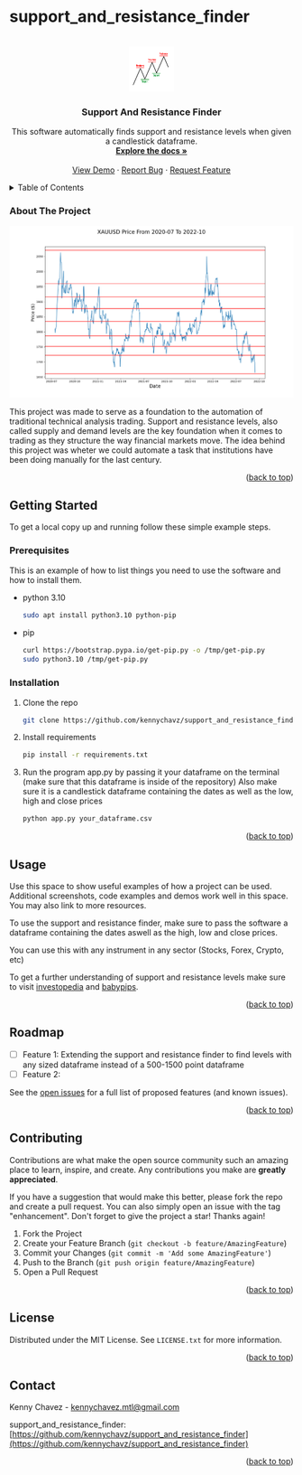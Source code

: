 # support_and_resistance_finder

<!-- Improved compatibility of back to top link: See: https://github.com/othneildrew/Best-README-Template/pull/73 -->
<a name="readme-top"></a>


<!-- PROJECT LOGO -->
<br />
<div align="center">
  <a href="https://github.com/kennychavz/support_and_resistance_finder">
    <img src="images/logo.png" alt="Logo" width="80" height="80">
  </a>

<h3 align="center">Support And Resistance Finder</h3>

  <p align="center">
    This software automatically finds support and resistance levels when given a candlestick dataframe.
    <br />
    <a href="https://github.com/kennychavz/support_and_resistance_finder"><strong>Explore the docs »</strong></a>
    <br />
    <br />
    <a href="https://github.com/kennychavz/support_and_resistance_finder">View Demo</a>
    ·
    <a href="https://github.com/kennychavz/support_and_resistance_finder/issues">Report Bug</a>
    ·
    <a href="https://github.com/kennychavz/support_and_resistance_finder/issues">Request Feature</a>
  </p>
</div>



<!-- TABLE OF CONTENTS -->
<details>
  <summary>Table of Contents</summary>
  <ol>
    <li>
      <a href="#about-the-project">About The Project</a>
      <ul>
      </ul>
    </li>
    <li>
      <a href="#getting-started">Getting Started</a>
      <ul>
        <li><a href="#prerequisites">Prerequisites</a></li>
        <li><a href="#installation">Installation</a></li>
      </ul>
    </li>
    <li><a href="#usage">Usage</a></li>
    <li><a href="#roadmap">Roadmap</a></li>
    <li><a href="#contributing">Contributing</a></li>
    <li><a href="#license">License</a></li>
    <li><a href="#contact">Contact</a></li>
  </ol>
</details>


<!-- ABOUT THE PROJECT -->
### About The Project

![](images/support_resistance_example.png)

This project was made to serve as a foundation to the automation of traditional technical analysis trading. Support and resistance levels, also called supply and demand levels are the key foundation when it comes to trading as they structure the way financial markets move. The idea behind this project was wheter we could automate a task that institutions have been doing manually for the last century.


<p align="right">(<a href="#readme-top">back to top</a>)</p>


<!-- GETTING STARTED -->
## Getting Started

To get a local copy up and running follow these simple example steps.

### Prerequisites

This is an example of how to list things you need to use the software and how to install them.
* python 3.10
  ```sh
  sudo apt install python3.10 python-pip
  ```
* pip
  ```sh
  curl https://bootstrap.pypa.io/get-pip.py -o /tmp/get-pip.py
  sudo python3.10 /tmp/get-pip.py
  ```

### Installation

1. Clone the repo
   ```sh
   git clone https://github.com/kennychavz/support_and_resistance_finder.git
   ```
2. Install requirements
   ```sh
   pip install -r requirements.txt
   ```
3. Run the program app.py by passing it your dataframe on the terminal (make sure
   that this dataframe is inside of the repository) Also make sure it is a candlestick
   dataframe containing the dates as well as the low, high and close prices
   ```py
   python app.py your_dataframe.csv
   ```

<p align="right">(<a href="#readme-top">back to top</a>)</p>



<!-- USAGE EXAMPLES -->
## Usage

Use this space to show useful examples of how a project can be used. Additional screenshots, code examples and demos work well in this space. You may also link to more resources.

To use the support and resistance finder, make sure to pass the software a dataframe containing the dates aswell as the high, low and close prices. 

You can use this with any instrument in any sector (Stocks, Forex, Crypto, etc)

To get a further understanding of support and resistance levels make sure to visit [investopedia](https://www.investopedia.com/trading/support-and-resistance-basics/) and [babypips](https://www.babypips.com/learn/forex/support-and-resistance).

<p align="right">(<a href="#readme-top">back to top</a>)</p>



<!-- ROADMAP -->
## Roadmap

- [ ] Feature 1: Extending the support and resistance finder to find levels with any sized dataframe instead of a 500-1500 point dataframe
- [ ] Feature 2: 

See the [open issues](https://github.com/kennychavz/support_and_resistance_finder/issues) for a full list of proposed features (and known issues).

<p align="right">(<a href="#readme-top">back to top</a>)</p>



<!-- CONTRIBUTING -->
## Contributing

Contributions are what make the open source community such an amazing place to learn, inspire, and create. Any contributions you make are **greatly appreciated**.

If you have a suggestion that would make this better, please fork the repo and create a pull request. You can also simply open an issue with the tag "enhancement".
Don't forget to give the project a star! Thanks again!

1. Fork the Project
2. Create your Feature Branch (`git checkout -b feature/AmazingFeature`)
3. Commit your Changes (`git commit -m 'Add some AmazingFeature'`)
4. Push to the Branch (`git push origin feature/AmazingFeature`)
5. Open a Pull Request

<p align="right">(<a href="#readme-top">back to top</a>)</p>



<!-- LICENSE -->
## License

Distributed under the MIT License. See `LICENSE.txt` for more information.

<p align="right">(<a href="#readme-top">back to top</a>)</p>



<!-- CONTACT -->
## Contact

Kenny Chavez - kennychavez.mtl@gmail.com

support_and_resistance_finder: [https://github.com/kennychavz/support_and_resistance_finder](https://github.com/kennychavz/support_and_resistance_finder)

<p align="right">(<a href="#readme-top">back to top</a>)</p>


<!-- MARKDOWN LINKS & IMAGES -->
<!-- https://www.markdownguide.org/basic-syntax/#reference-style-links -->
[contributors-shield]: https://img.shields.io/github/contributors/kennychavz/support_and_resistance_finder.svg?style=for-the-badge
[contributors-url]: https://github.com/kennychavz/support_and_resistance_finder/graphs/contributors
[forks-shield]: https://img.shields.io/github/forks/kennychavz/support_and_resistance_finder.svg?style=for-the-badge
[forks-url]: https://github.com/kennychavz/support_and_resistance_finder/network/members
[stars-shield]: https://img.shields.io/github/stars/kennychavz/support_and_resistance_finder.svg?style=for-the-badge
[stars-url]: https://github.com/kennychavz/support_and_resistance_finder/stargazers
[issues-shield]: https://img.shields.io/github/issues/kennychavz/support_and_resistance_finder.svg?style=for-the-badge
[issues-url]: https://github.com/kennychavz/support_and_resistance_finder/issues
[license-shield]: https://img.shields.io/github/license/kennychavz/support_and_resistance_finder.svg?style=for-the-badge
[license-url]: https://github.com/kennychavz/support_and_resistance_finder/blob/master/LICENSE.txt
[linkedin-shield]: https://img.shields.io/badge/-LinkedIn-black.svg?style=for-the-badge&logo=linkedin&colorB=555
[linkedin-url]: https://linkedin.com/in/kennychavezmtl
[product-screenshot]: images/screenshot.png
[Python-url]: https://www.python.org
